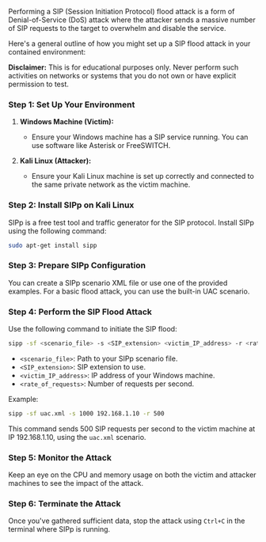 Performing a SIP (Session Initiation Protocol) flood attack is a form of Denial-of-Service (DoS) attack where the attacker sends a massive number of SIP requests to the target to overwhelm and disable the service.

Here's a general outline of how you might set up a SIP flood attack in your contained environment:

**Disclaimer:** This is for educational purposes only. Never perform such activities on networks or systems that you do not own or have explicit permission to test.

### Step 1: Set Up Your Environment
1. **Windows Machine (Victim):**
   - Ensure your Windows machine has a SIP service running. You can use software like Asterisk or FreeSWITCH.

2. **Kali Linux (Attacker):**
   - Ensure your Kali Linux machine is set up correctly and connected to the same private network as the victim machine.

### Step 2: Install SIPp on Kali Linux
SIPp is a free test tool and traffic generator for the SIP protocol. Install SIPp using the following command:
```bash
sudo apt-get install sipp
```

### Step 3: Prepare SIPp Configuration
You can create a SIPp scenario XML file or use one of the provided examples. For a basic flood attack, you can use the built-in UAC scenario.

### Step 4: Perform the SIP Flood Attack
Use the following command to initiate the SIP flood:
```bash
sipp -sf <scenario_file> -s <SIP_extension> <victim_IP_address> -r <rate_of_requests>
```
- `<scenario_file>`: Path to your SIPp scenario file.
- `<SIP_extension>`: SIP extension to use.
- `<victim_IP_address>`: IP address of your Windows machine.
- `<rate_of_requests>`: Number of requests per second.

Example:
```bash
sipp -sf uac.xml -s 1000 192.168.1.10 -r 500
```
This command sends 500 SIP requests per second to the victim machine at IP 192.168.1.10, using the `uac.xml` scenario.

### Step 5: Monitor the Attack
Keep an eye on the CPU and memory usage on both the victim and attacker machines to see the impact of the attack.

### Step 6: Terminate the Attack
Once you've gathered sufficient data, stop the attack using `Ctrl+C` in the terminal where SIPp is running.

